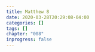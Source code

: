 ```yaml
---
title: Matthew 8
date: 2020-03-28T20:29:08-04:00
categories: []
tags: []
chapter: "008"
inprogress: false
---
```


